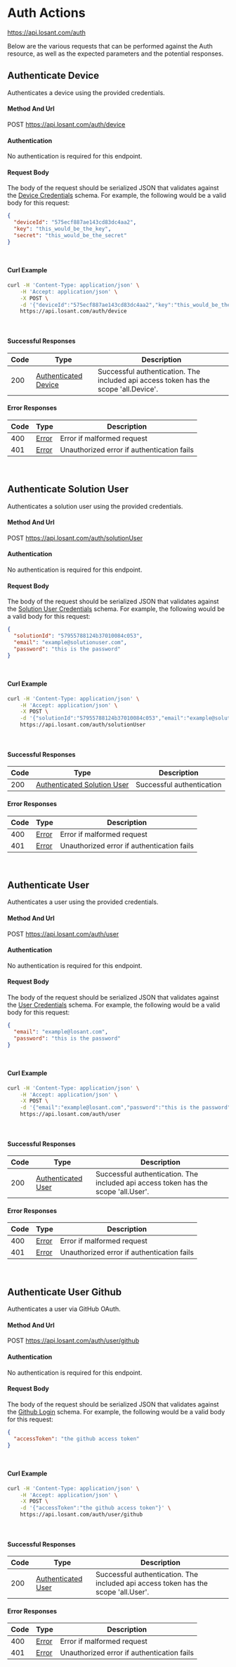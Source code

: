 # Auth Actions

https://api.losant.com/auth

Below are the various requests that can be performed against the
Auth resource, as well as the expected
parameters and the potential responses.

## Authenticate Device

Authenticates a device using the provided credentials.

#### Method And Url

POST https://api.losant.com/auth/device

#### Authentication
No authentication is required for this endpoint.

#### Request Body

The body of the request should be serialized JSON that validates against
the [Device Credentials](schemas.md#device-credentials) schema.  For example, the following would be a
valid body for this request:

```json
{
  "deviceId": "575ecf887ae143cd83dc4aa2",
  "key": "this_would_be_the_key",
  "secret": "this_would_be_the_secret"
}
```
<small><br/></small>

#### Curl Example

```bash
curl -H 'Content-Type: application/json' \
    -H 'Accept: application/json' \
    -X POST \
    -d '{"deviceId":"575ecf887ae143cd83dc4aa2","key":"this_would_be_the_key","secret":"this_would_be_the_secret"}' \
    https://api.losant.com/auth/device
```
<br/>

#### Successful Responses

| Code | Type | Description |
| ---- | ---- | ----------- |
| 200 | [Authenticated Device](schemas.md#authenticated-device) | Successful authentication. The included api access token has the scope &#x27;all.Device&#x27;. |

#### Error Responses

| Code | Type | Description |
| ---- | ---- | ----------- |
| 400 | [Error](schemas.md#error) | Error if malformed request |
| 401 | [Error](schemas.md#error) | Unauthorized error if authentication fails |

<br/>

## Authenticate Solution User

Authenticates a solution user using the provided credentials.

#### Method And Url

POST https://api.losant.com/auth/solutionUser

#### Authentication
No authentication is required for this endpoint.

#### Request Body

The body of the request should be serialized JSON that validates against
the [Solution User Credentials](schemas.md#solution-user-credentials) schema.  For example, the following would be a
valid body for this request:

```json
{
  "solutionId": "57955788124b37010084c053",
  "email": "example@solutionuser.com",
  "password": "this is the password"
}
```
<small><br/></small>

#### Curl Example

```bash
curl -H 'Content-Type: application/json' \
    -H 'Accept: application/json' \
    -X POST \
    -d '{"solutionId":"57955788124b37010084c053","email":"example@solutionuser.com","password":"this is the password"}' \
    https://api.losant.com/auth/solutionUser
```
<br/>

#### Successful Responses

| Code | Type | Description |
| ---- | ---- | ----------- |
| 200 | [Authenticated Solution User](schemas.md#authenticated-solution-user) | Successful authentication |

#### Error Responses

| Code | Type | Description |
| ---- | ---- | ----------- |
| 400 | [Error](schemas.md#error) | Error if malformed request |
| 401 | [Error](schemas.md#error) | Unauthorized error if authentication fails |

<br/>

## Authenticate User

Authenticates a user using the provided credentials.

#### Method And Url

POST https://api.losant.com/auth/user

#### Authentication
No authentication is required for this endpoint.

#### Request Body

The body of the request should be serialized JSON that validates against
the [User Credentials](schemas.md#user-credentials) schema.  For example, the following would be a
valid body for this request:

```json
{
  "email": "example@losant.com",
  "password": "this is the password"
}
```
<small><br/></small>

#### Curl Example

```bash
curl -H 'Content-Type: application/json' \
    -H 'Accept: application/json' \
    -X POST \
    -d '{"email":"example@losant.com","password":"this is the password"}' \
    https://api.losant.com/auth/user
```
<br/>

#### Successful Responses

| Code | Type | Description |
| ---- | ---- | ----------- |
| 200 | [Authenticated User](schemas.md#authenticated-user) | Successful authentication. The included api access token has the scope &#x27;all.User&#x27;. |

#### Error Responses

| Code | Type | Description |
| ---- | ---- | ----------- |
| 400 | [Error](schemas.md#error) | Error if malformed request |
| 401 | [Error](schemas.md#error) | Unauthorized error if authentication fails |

<br/>

## Authenticate User Github

Authenticates a user via GitHub OAuth.

#### Method And Url

POST https://api.losant.com/auth/user/github

#### Authentication
No authentication is required for this endpoint.

#### Request Body

The body of the request should be serialized JSON that validates against
the [Github Login](schemas.md#github-login) schema.  For example, the following would be a
valid body for this request:

```json
{
  "accessToken": "the github access token"
}
```
<small><br/></small>

#### Curl Example

```bash
curl -H 'Content-Type: application/json' \
    -H 'Accept: application/json' \
    -X POST \
    -d '{"accessToken":"the github access token"}' \
    https://api.losant.com/auth/user/github
```
<br/>

#### Successful Responses

| Code | Type | Description |
| ---- | ---- | ----------- |
| 200 | [Authenticated User](schemas.md#authenticated-user) | Successful authentication. The included api access token has the scope &#x27;all.User&#x27;. |

#### Error Responses

| Code | Type | Description |
| ---- | ---- | ----------- |
| 400 | [Error](schemas.md#error) | Error if malformed request |
| 401 | [Error](schemas.md#error) | Unauthorized error if authentication fails |

<br/>

